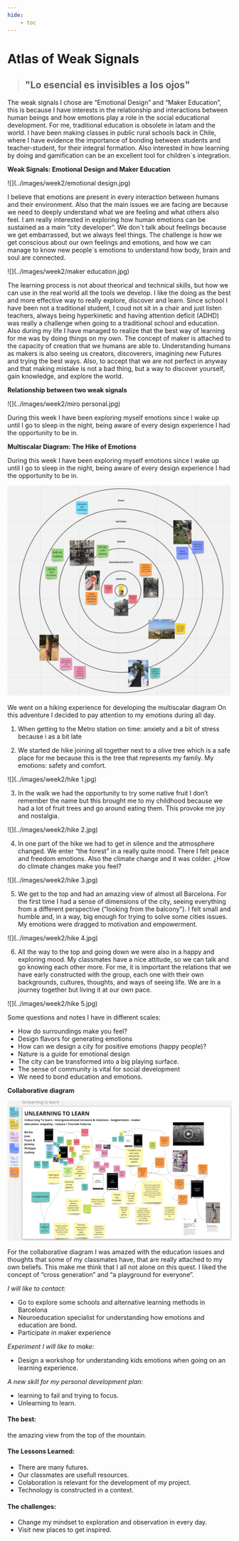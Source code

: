 ```yaml
---
hide:
    - toc
---
```


# Atlas of Weak Signals

> ## "Lo esencial es invisibles a los ojos"

The weak signals I chose are “Emotional Design” and “Maker Education”, this is because I have interests in the relationship and interactions between human beings and how emotions play a role in the social educational development. For me, traditional education is obsolete in latam and the world. I have been making classes in public rural schools back in Chile, where I have evidence the importance of bonding between students and teacher-student, for their integral formation. Also interested in how learning by doing and gamification can be an excellent tool for children´s integration. 


**Weak Signals: Emotional Design and Maker Education**

![](../images/week2/emotional design.jpg)

I believe that emotions are present in every interaction between humans and their environment. Also that the main issues we are facing are because we need to deeply understand what we are feeling and what others also feel. I am really interested in exploring how human emotions can be sustained as a main “city developer”. We don´t talk about feelings because we get embarrassed, but we always feel things. The challenge is how we get conscious about our own feelings and emotions, and how we can manage to know new people´s emotions to understand how body, brain and soul are connected. 

![](../images/week2/maker education.jpg)

The learning process is not about theorical and technical skills, but how we can use in the real world all the tools we develop. I like the doing as the best and more effective way to really explore, discover and learn. Since school I have been not a traditional student, I coud not sit in a chair and just listen teachers, always being hyperkinetic and having attention deficit (ADHD) was really a challenge when going to a traditional school and education. Also during my life I have managed to realize that the best way of learning for me was by doing things on my own. The concept of maker is attached to the capacity of creation that we humans are able to. Understanding humans as makers is also seeing us creators, discoverers, imagining new Futures and trying the best ways. Also, to accept that we are not perfect in anyway and that making mistake is not a bad thing, but a way to discover yourself, gain knowledge, and explore the world.

**Relationship between two weak signals**

![](../images/week2/miro personal.jpg)

During this week I have been exploring myself emotions since I wake up until I go to sleep in the night, being aware of every design experience I had the opportunity to be in. 


**Multiscalar Diagram: The Hike of Emotions**

During this week I have been exploring myself emotions since I wake up until I go to sleep in the night, being aware of every design experience I had the opportunity to be in. 

![](../images/week2/multiscalaronion.jpg)

We went on a hiking experience for developing the multiscalar diagram On this adventure I decided to pay attention to my emotions during all day.

1.  When getting to the Metro station on time: anxiety and a bit of stress because i as a bit late

2.  We started de hike joining all together next to a olive tree which is a safe place for me because this is the tree that represents my family. My emotions: safety and comfort.

![](../images/week2/hike 1.jpg)

3.  In the walk we had the opportunity to try some native fruit I don’t remember the name but this brought me to my childhood because we had a lot of fruit trees and go around eating them. This provoke me joy and nostalgia. 

![](../images/week2/hike 2.jpg)

4.  In one part of the hike we had to get in silence and the atmosphere changed. We enter “the forest” in a really quite mood. There I felt peace and freedom emotions. Also the climate change and it was colder. ¿How do climate changes make you feel?

![](../images/week2/hike 3.jpg)

5.  We get to the top and had an amazing view of almost all Barcelona. For the first time I had a sense of dimensions of the city, seeing everything from a different perspective (“looking from the balcony”). I felt small and humble and, in a way, big enough for trying to solve some cities issues. My emotions were dragged to motivation and empowerment. 

![](../images/week2/hike 4.jpg)

6.  All the way to the top and going down we were also in a happy and exploring mood. My classmates have a nice attitude, so we can talk and go knowing each other more. For me, it is important the relations that we have early constructed with the group, each one with their own backgrounds, cultures, thoughts, and ways of seeing life. We are in a journey together but living it at our own pace. 

![](../images/week2/hike 5.jpg)

Some questions and notes I have in different scales:

-   How do surroundings make you feel?
-   Design flavors for generating emotions
-   How can we design a city for positive emotions (happy people)?
-   Nature is a guide for emotional design
-   The city can be transformed into a big playing surface.
-   The sense of community is vital for social development
-   We need to bond education and emotions.


**Collaborative diagram**

![](../images/week2/mirogroup.jpg)

For the collaborative diagram I was amazed with the education issues and thoughts that some of my classmates have, that are really attached to my own beliefs. This make me think that I all not alone on this quest.  I liked the concept of “cross generation” and “a playground for everyone”.


*I will like to contact:*
-   Go to explore some schools and alternative learning methods in Barcelona
-   Neuroeducation specialist for understanding how emotions and education are bond.
-   Participate in maker experience

*Experiment I will like to make:*
-   Design a workshop for understanding kids emotions when going on an learning experience. 


*A new skill for my personal development plan:*
-   learning to fail and trying to focus.
-   Unlearning to learn.


#### The best: 
the amazing view from the top of the mountain.

#### The Lessons Learned:
- There are many futures.
- Our classmates are usefull resources. 
- Colaboration is relevant for the development of my project.
- Technology is constructed in a context. 

#### The challenges:
- Change my mindset to exploration and observation in every day.
- Visit new places to get inspired.







